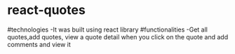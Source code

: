 # react-quotes
#technologies
-It was built using react library
#functionalities
-Get all quotes,add quotes, view a quote detail when you click on the quote and add comments and view it 
